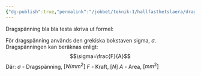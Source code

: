 ```yaml
---
{"dg-publish":true,"permalink":"/jobbet/teknik-1/hallfasthetslaera/dragspaenning/"}
---
```


Dragspänning bla bla testa skriva ut formel:

För dragspänning används den grekiska bokstaven sigma, $\sigma$.
Dragspänningen kan beräknas enligt:
$$\sigma=\frac{F}{A}$$
Där:
$\sigma$ - Dragspänning, $[N/mm^2]$
$F$ - Kraft, $[N]$
$A$ - Area, $[mm^2]$